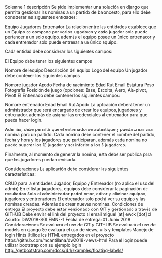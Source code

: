 Solemne 1
descripción
Se pide implementar una solución en django que permita gestionar las nominas a un partido de baloncesto, para ello debe considerar las siguientes entidades:

Equipo
Jugadores
Entrenador
La relación entre las entidades establece que un Equipo se compone por varios jugadores y cada jugador solo puede pertencer a un solo equipo, además el equipo posee un único entrenador y cada entrenador solo puede entrenar a un único equipo.

Cada entidad debe considerar los siguientes campos:

El Equipo debe tener los siguientes campos

Nombre del equipo
Descripción del equipo
Logo del equipo
Un jugador debe contener los siguientes campos

Nombre jugador
Apodo
Fecha de nacimiento
Edad
Rut
Email
Estatura
Peso
Fotografía
Posición de juego (opciones: Base, Escolta, Alero, Ala-pivot, Pivot)
El Entrenado debe contener los siguientes campos:

Nombre entrenador
Edad
Email
Rut
Apodo
La aplicación deberá tener un administrador que será encargado de crear los equipos, jugadores y entrenador. además de asignar las credenciales al entrenador para que pueda hacer login.

Además, debe permitir que el entrenador se autentique y pueda crear una nomina para un partido. Cada nómina debe contener el nombre del partido, fecha y hora y los jugadores que participaran, además cada nomina no puede superar los 12 jugador y ser inferior a los 5 jugadores.

Finalmente, al momento de generar la nomina, esta debe ser publica para que los jugadores puedan revisarla.

Consideraciones
La aplicación debe considerar las siguientes características:

CRUD para la entidades Jugador, Equipo y Entrenador (no aplica el uso del admin)
En el listar jugadores, equipos debe considerar la paginación de resultados
Solo el administrador podrá crear, editar y eliminar equipos, jugadores y entrenadores
El entrenador solo podrá ver su equipo y las nominas creadas. Además de crear nuevas nominas.
Condiciones de entrega
El proyecto debe estar versionado con GIT y gestionado a través de GITHUB
Debe enviar el link del proyecto al email miguel [at] ewok [dot] cl
Asunto: DW2018-SOLEMNE-1
Fecha de entrega: 01 Junio 2018
Consideraciones
Se evaluará el uso de GIT y GITHUB
Se evaluará el uso de models en django
Se evaluará el uso de views, urls y templates
Manejo de login
Hints
Utilice los HTML entregados en el proyecto https://github.com/mcantillana/dw2018-views-html
Para el login puede utilizar bootstrap con su ejemplo login http://getbootstrap.com/docs/4.1/examples/floating-labels/
